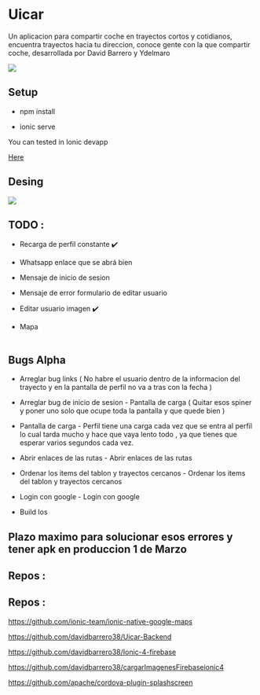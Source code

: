 # Uicar

Un aplicacion para compartir coche en trayectos cortos y cotidianos, encuentra trayectos hacia tu direccion, conoce gente con la que compartir coche, desarrollada por David Barrero y Ydelmaro


<img src="https://github.com/davidbarrero38/Uicar/blob/master/src/assets/icons/logopeque.png?raw=true">
 
## Setup 


* npm install 

* ionic serve 

You can tested in Ionic devapp

<a href="https://ionicframework.com/docs/appflow/devapp/">Here</a>

## Desing


<img src="https://github.com/davidbarrero38/Uicar/blob/master/src/assets/icons/canvas2.png?raw=true">

## TODO :

- Recarga de perfil constante    ✔️ 

- Whatsapp enlace que se abrá bien

- Mensaje de inicio de sesion 

- Mensaje de error formulario de editar usuario

- Editar usuario imagen    ✔️ 

- Mapa
<br><br>


## Bugs Alpha


 - Arreglar bug links ( No habre el usuario dentro de la informacion del trayecto  y en la pantalla de perfil no va a tras con la fecha )


 - Arreglar bug de inicio de sesion	- Pantalla de carga ( Quitar esos spiner y poner uno solo que ocupe toda la pantalla y que quede bien )


 - Pantalla de carga	- Perfil tiene una carga cada vez que se entra al perfil lo cual tarda mucho y hace que vaya lento todo , ya que tienes que esperar varios segundos cada vez.


 - Abrir enlaces de las rutas	- Abrir enlaces de las rutas 


 - Ordenar los items del tablon y trayectos cercanos 	- Ordenar los items del tablon y trayectos cercanos 


 - Login con google 	- Login con google 


 - Build Ios 	
 
 ## Plazo maximo para solucionar esos errores y tener apk en produccion  1 de Marzo




 ## Repos :

## Repos :

https://github.com/ionic-team/ionic-native-google-maps

https://github.com/davidbarrero38/Uicar-Backend

https://github.com/davidbarrero38/Ionic-4-firebase

https://github.com/davidbarrero38/cargarImagenesFirebaseionic4

https://github.com/apache/cordova-plugin-splashscreen
